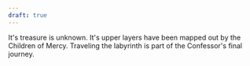 ```yaml
---
draft: true
---
```

It's treasure is unknown. It's upper layers have been mapped out by the Children of Mercy. Traveling the labyrinth is part of the Confessor's final journey. 